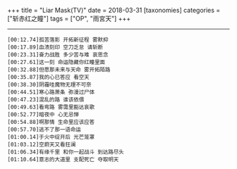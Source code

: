 +++
title = "Liar Mask(TV)"
date = 2018-03-31
[taxonomies]
categories = ["斩赤红之瞳"]
tags = ["OP", "雨宮天"]
+++

<div id="player"></div>
<script type="text/javascript" src="https://player.dogecloud.com/js/loader"></script>
<script type="text/javascript">
var player = new DogePlayer({
    container: document.getElementById('player'),
    userId: 1001,
    vcode: '2dbdf50e2c56c98f',
    autoPlay: false
});
</script>

<!-- more -->

---

<meting-js server="netease"	type="song"	id="28936241"/>

```lrc
[00:12.74]孤苦落影 开拓新征程 雾默抑
[00:17.89]血渍刻印 空刀乏怠 请斩断
[00:23.31]奋力战胜 多少苦与难 哀思念
[00:27.61]这一刻 命运隐藏你红瞳里面
[00:32.88]但愿那未来与天命 雾开拓陌路
[00:35.87]我的心已答应 看空天
[00:38.30]阴霾哇魔物无理不可奈
[00:44.51]寒心路萧条 弥漫过尸体
[00:47.23]混乱的路 谁该依偎
[00:49.63]看弯路 雾霭里豁达哀歌
[00:52.77]暗夜中 心无忌惮
[00:54.88]啊那情 生命里应该应答
[00:57.70]逃不了那一语命运
[01:00.14]于火中绽开后 光芒笼罩
[01:03.12]空蔚天又看狂澜
[01:06.34]有缘千里 和你一起战斗 到达路尽头
[01:10.64]意志的大道里 支配死亡 夺取明天
```
